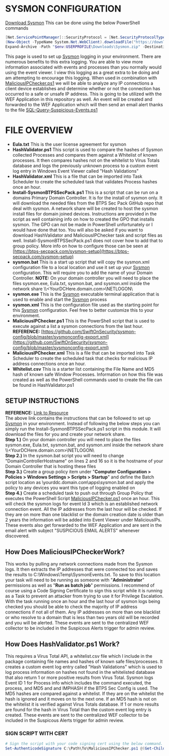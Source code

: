# SYSMON CONFIGURATION
[Download Sysmon](https://download.sysinternals.com/files/Sysmon.zip)
This can be done using the below PowerShell commands
```powershell
[Net.ServicePointManager]::SecurityProtocol = [Net.SecurityProtocolType]::Tls12
(New-Object -TypeName System.Net.WebClient).downloadFile("https://download.sysinternals.com/files/Sysmon.zip", "$env:USERPROFILE\Downloads\Sysmon.zip")
Expand-Archive -Path "$env:USERPROFILE\Downloads\Sysmon.zip" -Destination "C:\Sysmon\"
```
This page is used to set up [Sysmon](https://docs.microsoft.com/en-us/sysinternals/downloads/sysmon) logging in your environment. There are numerous benefits to this extra logging. You are able to view more information associated with events and processes than you normally would using the event viewer. I view this logging as a great extra to be doing and am attempting to encourage this logging. When used in combination with [MaliciousIPChecker.ps1](https://github.com/tobor88/BTPS-SecPack/blob/master/Sysmon/MaliciousIPChecker.ps1) we will be able to analyze any IP connections a client device establishes and determine whether or not the connection has occurred to a safe or unsafe IP address. This is going to be utilized with the WEF Application in this repository as well. An event will be created and forwarded to the WEF Application which will then send an email alert thanks to the file [SQL-Query-Suspicious-Events.ps1](https://github.com/tobor88/BTPS-SecPack/blob/master/WEF%20Application/SQL-Query-Suspicous-Events.ps1)

# FILE OVERVIEW
- __Eula.txt__ This is the user license agreement for sysmon
- __HashValidator.ps1__ This script is used to compare the hashes of Sysmon collected Processes and compares them against a Whitelist of known processes. It then compares hashes not on the whitelist to Virus Totals database and logs the previously unknown process to a custom event log entry in Windows Event Viewer called "Hash Validations"
- __HashValidator.xml__ This is a file that can be imported into Task Scheduler to create the scheduled task that validates Process hashes once an hour.
- __Install-SysmonBTPSSecPack.ps1__ This is a script that can be run on a domains Primary Domain Controller. It is for the install of sysmon only. It will download the needed files from the BTPS Sec Pack GitHub repo that deal with sysmon. A network share will be created to host the sysmon install files for domain joined devices. Instructions are provided in the script as well containing info on how to created the GPO that installs sysmon. The GPO can not be made in PowerShell unfortunately or I would have done that too. You will also be asked if you want to download HashValidator and MaliciousIPChecker task and script files as well. Install-SysmonBTPSSecPack.ps1 does not cover how to add that to group policy. More info on how to configure those can be seen at [https://btps-secpack.com/sysmon-setup](https://btps-secpack.com/sysmon-setup)
- __sysmon.bat__ This is a start up script that will copy the sysmon.xml configuration file to a local location and use it set up your [Sysmon](https://docs.microsoft.com/en-us/sysinternals/downloads/sysmon) configuration. This will require you to add the name of your Domain Controller. __NOTE:__ On your domain controller you will need to place the files sysmon.exe, Eula.txt, sysmon.bat, and sysmon.xml inside the network share \\\\<YourDCHere.domain.com>\\NETLOGON\\
- __sysmon.exe__ This is the [Sysmon](https://docs.microsoft.com/en-us/sysinternals/downloads/sysmon) executable terminal application that is used to enable and start the [Sysmon](https://docs.microsoft.com/en-us/sysinternals/downloads/sysmon) process
- __sysmon.xml__ This is the configuration file used as the starting point for this [Sysmon](https://docs.microsoft.com/en-us/sysinternals/downloads/sysmon) configuration. Feel free to better customize this to your environment.
- __MaliciousIPChecker.ps1__ This is the PowerShell script that is used to execute against a list a sysmon connections from the last hour.
__REFERENCE:__ [https://github.com/SwiftOnSecurity/sysmon-config/blob/master/sysmonconfig-export.xml](https://github.com/SwiftOnSecurity/sysmon-config/blob/master/sysmonconfig-export.xml)
- __MaliciousIPChecker.xml__ This is a file that can be imported into Task Scheduler to create the scheduled task that checks for malicious IP address connections once an hour.
- __Whitelist.csv__ This is a starter list containing the File Name and MD5 hash of known safe Window Processes. Information on how this file was created as well as the PowerShell commands used to create the file can be found in HashValidator.ps1

## SETUP INSTRUCTIONS
__REFERENCE:__ [Link to Resource](https://www.syspanda.com/index.php/2017/02/28/deploying-sysmon-through-gpo/#:~:text=Launch%20your%20group%20policy%20utility%20and%20perform%20the,here%20Provide%20a%20name%20%28Sysmon%20Deployment%29%2C%20hit%20OK) <br>
The above link contains the instructions that can be followed to set up [Sysmon](https://docs.microsoft.com/en-us/sysinternals/downloads/sysmon) in your environment.
Instead of following the below steps you can simply run the Install-SysmonBTPSSecPack.ps1 script in this module. It will download the files for you and create your network share.
<br> __Step 1.)__ On your domain controller you will need to place the files sysmon.exe, Eula.txt, sysmon.bat, and sysmon.xml inside the network share \\\\<YourDCHere.domain.com>\\NETLOGON\\
<br> __Step 2.)__ In the sysmon.bat script you will need to change "DomainControllerHostname" on lines 2 and 16 so it is the hostname of your Domain Controller that is hosting these files
<br> __Step 3.)__ Create a group policy item under "__Computer Configuration > Policies > Windows Settings > Scripts > Startup__" and define the Batch script location as \\yourddc.domain.com\apps\sysmon.bat and apply the policy to any devices you want this type of logging enabled on
<br> __Step 4.)__ Create a scheduled task to push out through Group Policy that executes the PowerShell Script [MaliciousIPChecker.ps1](https://github.com/tobor88/BTPS-SecPack/blob/master/Sysmon/MaliciousIPChecker.ps1) once an hour. This will check the sysmon logs for event Id 3 which is an established network connection event. All the IP addresses from the last hour will be checked. If they are on more than one blacklist or the domain creation date is older than 2 years the information will be added into Event Viewer under MaliciousIPs. These events also get forwarded to the WEF Application and are sent in the email alert with subject "SUSPICIOUS EMAIL ALERTS" whenever discovered.

## How Does MaliciousIPCheckerWork?
This works by pulling any network connections made from the Sysmon logs. It then extracts the IP addresses that were connected too and saves the results to C:\Windows\Temp\SysmonEvents.txt. To save to this location your task will need to be running as someone with "__Administrator__" permissions as well as "__Run as batch job__" permissions. I recommend of course using a Code Signing Certificate to sign this script while it is running as a Task to prevent an attacker from trying to use it for Privilege Escalation. With the task running once an hour and the last hour of sysmon logs being checked you should be able to check the majority of IP address connections if not all of them. Any IP addresses on more than one blacklist or who resolve to a domain that is less than two years old will be recorded and you will be alerted. These events are sent to the centralized WEF collector to be included in the Suspicous Alerts trigger for admin review.

## How Does HashValidator.ps1 Work?
This requires a Virus Total API, a whitelist.csv file which I include in the package containing file names and hashes of known safe files/processes. It creates a custom event log entry called "Hash Validations" which is used to log process information on hashes not found in the whitelisted database that also return 1 or more positive results from Virus Total. Sysmon logs Event ID 1 for Process info which includes the command executed, the process, and MD5 and and IMPHASH if the BTPS Sec Config is used. The MD5 hashes are compared against a whitelist. If they are on the whitelist the hash is ignored and it moves on to the next one. If an MD5 hash is not on the whitelist it is verified against Virus Totals database. If 1 or more results are found for the hash in Virus Total than the custom event log entry is created. These events are sent to the centralized WEF collector to be included in the Suspicous Alerts trigger for admin review.

### SIGN SCRIPT WITH CERT
```powershell
# Sign the script with your code signing cert using the below command. Request one if needed at certmgr.msc
Set-AuthenticodeSignature C:\Path\To\MaliciousIPChecker.ps1 @(Get-ChildItem Cert:\CurrentUser\My -CodeSigningCertificate)[0]
```
